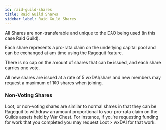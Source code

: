 ```yaml
---
id: raid-guild-shares
title: Raid Guild Shares
sidebar_label: Raid Guild Shares
---
```


All Shares are non-transferable and unique to the DAO being used (in this case Raid Guild).

Each share represents a pro-rata claim on the underlying capital pool and can be exchanged at any time using the Ragequit feature.

There is no cap on the amount of shares that can be issued, and each share carries one vote.

All new shares are issued at a rate of 5 wxDAI/share and new members may request a maximum of 100 shares when joining.

### Non-Voting Shares 

Loot, or non-voting shares are similar to normal shares in that they can be Ragequit to withdraw an amount proportional to your pro-rata claim on the Guilds assets held by War Chest.  For instance, if you're requesting funding for work that you completed you may request Loot > wxDAI for that work.